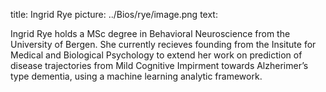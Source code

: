 title: Ingrid Rye
picture: ../Bios/rye/image.png
text:

Ingrid Rye holds a MSc degree in Behavioral Neuroscience from the University of Bergen. She currently recieves founding from the Insitute for Medical and Biological Psychology to extend her work on prediction of disease trajectories from Mild Cognitive Impirment towards Alzherimer’s type dementia, using a machine learning analytic framework.